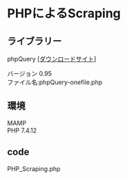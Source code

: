 # PHPによるScraping

## ライブラリー

phpQuery [[ダウンロードサイト](https://code.google.com/archive/p/phpquery/downloads)]

バージョン 0.95  
ファイル名:phpQuery-onefile.php

## 環境
MAMP  
PHP 7.4.12

## code
PHP_Scraping.php

